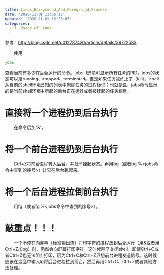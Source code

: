 ```yaml
---
title: Linux_Background_And_Foreground_Process
date: '2020-11-01 11:36:12'
updated: '2020-11-01 12:23:05'
categories:
  - 3. Usage of Linux
---
```

参考：<http://blog.csdn.net/u012787436/article/details/39722583>

　　使用

```sh
jobs
```

查看当前有多少在后台运行的命令。jobs -l选项可显示所有任务的PID，jobs的状态可以是running、stopped、terminated。但是如果任务被终止了（kill），shell 从当前的shell环境已知的列表中删除任务的进程标识；也就是说，jobs命令显示的是当前shell环境中所起的后台正在运行或者被挂起的任务信息。

# 直接将一个进程扔到后台执行

　　在命令后加“&”。

# 将一个前台进程扔到后台执行

　　Ctrl+Z将前台进程转入后台，并处于挂起状态。再用bg（或者bg %<jobs命令中查到的序号>）让它在后台跑起来。

# 将一个后台进程拉倒前台执行

　　用fg（或者fg %<jobs命令中查到的序号>）。

# 敲重点！！！

　　一个不停在向屏幕（标准输出流）打印字符的进程放到后台运行（用&或者用Ctrl+Z加bg）时，仍然会向屏幕打印字符。这时候除了关闭shell，即使Ctrl+C或者Ctrl+Z也无法阻止打印，因为Ctrl+C和Ctrl+Z只想前台进程发送信号。这时候应该在混乱中输入fg将后台进程拉到前台，然后再用Ctrl+C、Ctrl+Z或者其他方法处理。
